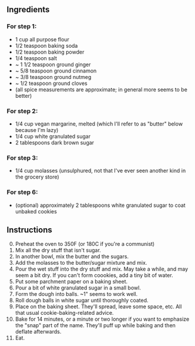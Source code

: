 ## Ingredients

### For step 1:

* 1 cup all purpose flour
* 1/2 teaspoon baking soda
* 1/2 teaspoon baking powder
* 1/4 teaspoon salt
* ~ 1 1/2 teaspoon ground ginger
* ~ 5/8 teaspoon ground cinnamon
* ~ 3/8 teaspoon ground nutmeg
* ~ 1/2 teaspoon ground cloves
* (all spice measurements are approximate; in general more seems to be better)

### For step 2:

* 1/4 cup vegan margarine, melted (which I'll refer to as "butter" below because I'm lazy)
* 1/4 cup white granulated sugar
* 2 tablespoons dark brown sugar

### For step 3:

* 1/4 cup molasses (unsulphured, not that I've ever seen another kind in the grocery store)

### For step 6:

* (optional) approximately 2 tablespoons white granulated sugar to coat unbaked cookies

## Instructions

0. Preheat the oven to 350F (or 180C if you're a communist)
1. Mix all the dry stuff that isn't sugar.
2. In another bowl, mix the butter and the sugars.
3. Add the molasses to the butter/sugar mixture and mix.
4. Pour the wet stuff into the dry stuff and mix.  May take a while, and may seem a bit dry. If you can't form coookies, add a tiny bit of water.
5. Put some parchment paper on a baking sheet.
6. Pour a bit of white granulated sugar in a small bowl.
7. Form the dough into balls.  ~1" seems to work well.
8. Roll dough balls in white sugar until thoroughly coated.
9. Place on the baking sheet.  They'll spread, leave some space, etc.  All that usual cookie-baking-related advice.
10. Bake for 14 minutes, or a minute or two longer if you want to emphasize the "snap" part of the name.  They'll puff up while baking and then deflate afterwards.
11. Eat.

